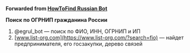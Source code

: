 **Forwarded from [HowToFind Russian Bot](https://t.me/HowToFindRU_Robot)**

**Поиск по ОГРНИП гражданина России** 

1. @egrul_bot — поиск по ФИО, ИНН, ОГРНИП и ИП
2. [www.list-org.com](https://www.list-org.com/?search=fio) — найдет предпринимателя, его госзакупки, дерево связей